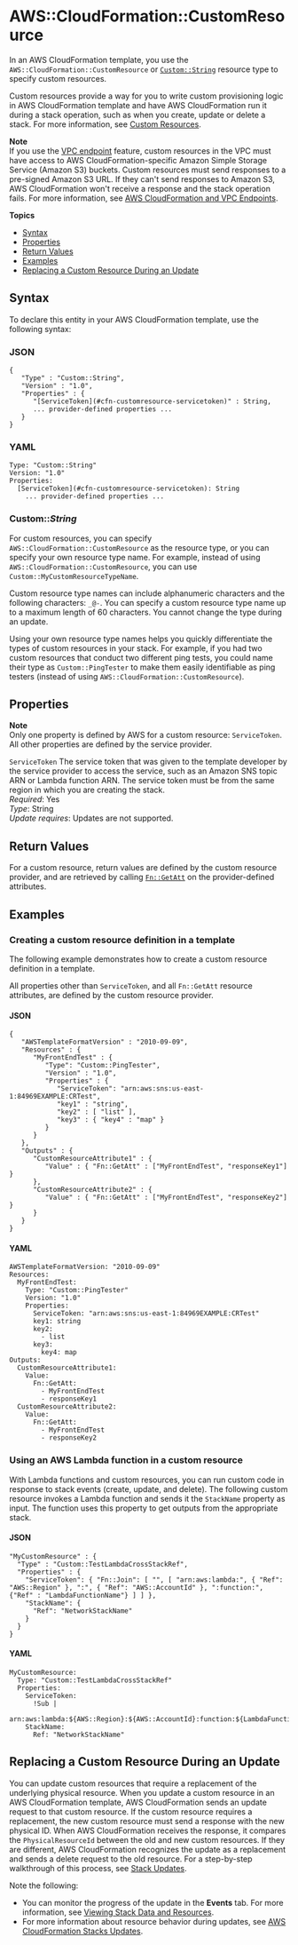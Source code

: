 # AWS::CloudFormation::CustomResource<a name="aws-resource-cfn-customresource"></a>

In an AWS CloudFormation template, you use the `AWS::CloudFormation::CustomResource` or [`Custom::String`](#aws-cfn-resource-type-name) resource type to specify custom resources\.

Custom resources provide a way for you to write custom provisioning logic in AWS CloudFormation template and have AWS CloudFormation run it during a stack operation, such as when you create, update or delete a stack\. For more information, see [Custom Resources](template-custom-resources.md)\.

**Note**  
If you use the [VPC endpoint](http://docs.aws.amazon.com/AmazonVPC/latest/UserGuide/vpc-endpoints.html) feature, custom resources in the VPC must have access to AWS CloudFormation\-specific Amazon Simple Storage Service \(Amazon S3\) buckets\. Custom resources must send responses to a pre\-signed Amazon S3 URL\. If they can't send responses to Amazon S3, AWS CloudFormation won't receive a response and the stack operation fails\. For more information, see [AWS CloudFormation and VPC Endpoints](cfn-vpce-bucketnames.md)\.

**Topics**
+ [Syntax](#aws-resource-cloudformation-customresource-syntax)
+ [Properties](#w3ab2c21c10d186c13)
+ [Return Values](#w3ab2c21c10d186c15)
+ [Examples](#w3ab2c21c10d186c17)
+ [Replacing a Custom Resource During an Update](#w3ab2c21c10d186c19)

## Syntax<a name="aws-resource-cloudformation-customresource-syntax"></a>

To declare this entity in your AWS CloudFormation template, use the following syntax:

### JSON<a name="aws-resource-cloudformation-customresource-syntax.json"></a>

```
{
   "Type" : "Custom::String",
   "Version" : "1.0",
   "Properties" : {
      "[ServiceToken](#cfn-customresource-servicetoken)" : String,
      ... provider-defined properties ...
   }
}
```

### YAML<a name="aws-resource-cloudformation-customresource-syntax.yaml"></a>

```
Type: "Custom::String"
Version: "1.0"
Properties:
  [ServiceToken](#cfn-customresource-servicetoken): String
    ... provider-defined properties ...
```

### Custom::*String*<a name="aws-cfn-resource-type-name"></a>

For custom resources, you can specify `AWS::CloudFormation::CustomResource` as the resource type, or you can specify your own resource type name\. For example, instead of using `AWS::CloudFormation::CustomResource`, you can use `Custom::MyCustomResourceTypeName`\.

Custom resource type names can include alphanumeric characters and the following characters: `_@-`\. You can specify a custom resource type name up to a maximum length of 60 characters\. You cannot change the type during an update\.

Using your own resource type names helps you quickly differentiate the types of custom resources in your stack\. For example, if you had two custom resources that conduct two different ping tests, you could name their type as `Custom::PingTester` to make them easily identifiable as ping testers \(instead of using `AWS::CloudFormation::CustomResource`\)\.

## Properties<a name="w3ab2c21c10d186c13"></a>

**Note**  
Only one property is defined by AWS for a custom resource: `ServiceToken`\. All other properties are defined by the service provider\.

`ServiceToken`  <a name="cfn-customresource-servicetoken"></a>
The service token that was given to the template developer by the service provider to access the service, such as an Amazon SNS topic ARN or Lambda function ARN\. The service token must be from the same region in which you are creating the stack\.  
*Required*: Yes  
*Type*: String  
*Update requires*: Updates are not supported\.

## Return Values<a name="w3ab2c21c10d186c15"></a>

For a custom resource, return values are defined by the custom resource provider, and are retrieved by calling [`Fn::GetAtt`](intrinsic-function-reference-getatt.md) on the provider\-defined attributes\.

## Examples<a name="w3ab2c21c10d186c17"></a>

### Creating a custom resource definition in a template<a name="w3ab2c21c10d186c17b2"></a>

The following example demonstrates how to create a custom resource definition in a template\.

All properties other than `ServiceToken`, and all `Fn::GetAtt` resource attributes, are defined by the custom resource provider\.

#### JSON<a name="aws-resource-cloudformation-customresource-example2.json"></a>

```
{
   "AWSTemplateFormatVersion" : "2010-09-09",
   "Resources" : {
      "MyFrontEndTest" : {
         "Type": "Custom::PingTester",
         "Version" : "1.0",
         "Properties" : {
            "ServiceToken": "arn:aws:sns:us-east-1:84969EXAMPLE:CRTest",
            "key1" : "string",
            "key2" : [ "list" ],
            "key3" : { "key4" : "map" }
         }
      }
   },
   "Outputs" : {
      "CustomResourceAttribute1" : {
         "Value" : { "Fn::GetAtt" : ["MyFrontEndTest", "responseKey1"] }
      },
      "CustomResourceAttribute2" : {
         "Value" : { "Fn::GetAtt" : ["MyFrontEndTest", "responseKey2"] }
      }
   }
}
```

#### YAML<a name="aws-resource-cloudformation-customresource-example2.yaml"></a>

```
AWSTemplateFormatVersion: "2010-09-09"
Resources: 
  MyFrontEndTest: 
    Type: "Custom::PingTester"
    Version: "1.0"
    Properties: 
      ServiceToken: "arn:aws:sns:us-east-1:84969EXAMPLE:CRTest"
      key1: string
      key2: 
        - list
      key3: 
        key4: map
Outputs: 
  CustomResourceAttribute1: 
    Value: 
      Fn::GetAtt: 
        - MyFrontEndTest
        - responseKey1
  CustomResourceAttribute2: 
    Value: 
      Fn::GetAtt: 
        - MyFrontEndTest
        - responseKey2
```

### Using an AWS Lambda function in a custom resource<a name="w3ab2c21c10d186c17b4"></a>

With Lambda functions and custom resources, you can run custom code in response to stack events \(create, update, and delete\)\. The following custom resource invokes a Lambda function and sends it the `StackName` property as input\. The function uses this property to get outputs from the appropriate stack\.

#### JSON<a name="aws-resource-cloudformation-customresource-example3.json"></a>

```
"MyCustomResource" : {
  "Type" : "Custom::TestLambdaCrossStackRef",
  "Properties" : {
    "ServiceToken": { "Fn::Join": [ "", [ "arn:aws:lambda:", { "Ref": "AWS::Region" }, ":", { "Ref": "AWS::AccountId" }, ":function:", {"Ref" : "LambdaFunctionName"} ] ] },
    "StackName": {
      "Ref": "NetworkStackName"
    }
  }
}
```

#### YAML<a name="aws-resource-cloudformation-customresource-example3.yaml"></a>

```
MyCustomResource: 
  Type: "Custom::TestLambdaCrossStackRef"
  Properties: 
    ServiceToken:
      !Sub |
        arn:aws:lambda:${AWS::Region}:${AWS::AccountId}:function:${LambdaFunctionName}
    StackName: 
      Ref: "NetworkStackName"
```

## Replacing a Custom Resource During an Update<a name="w3ab2c21c10d186c19"></a>

You can update custom resources that require a replacement of the underlying physical resource\. When you update a custom resource in an AWS CloudFormation template, AWS CloudFormation sends an update request to that custom resource\. If the custom resource requires a replacement, the new custom resource must send a response with the new physical ID\. When AWS CloudFormation receives the response, it compares the `PhysicalResourceId` between the old and new custom resources\. If they are different, AWS CloudFormation recognizes the update as a replacement and sends a delete request to the old resource\. For a step\-by\-step walkthrough of this process, see [Stack Updates](template-custom-resources-sns.md#crpg-walkthrough-stack-updates)\. 

Note the following: 
+ You can monitor the progress of the update in the **Events** tab\. For more information, see [Viewing Stack Data and Resources](cfn-console-view-stack-data-resources.md)\.
+ For more information about resource behavior during updates, see [AWS CloudFormation Stacks Updates](using-cfn-updating-stacks.md)\.